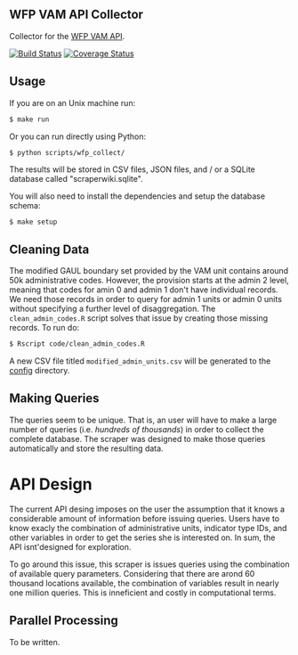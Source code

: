 ## WFP VAM API Collector
Collector for the [WFP VAM API](http://reporting.vam.wfp.org/api/).

[![Build Status](https://travis-ci.org/luiscape/hdxscraper-wfp-vam-api.svg)](https://travis-ci.org/luiscape/hdxscraper-wfp-vam-api) [![Coverage Status](https://coveralls.io/repos/luiscape/hdxscraper-wfp-vam-api/badge.svg?branch=bugfix-db-lock)](https://coveralls.io/r/luiscape/hdxscraper-wfp-vam-api?branch=bugfix-db-lock)

## Usage

If you are on an Unix machine run:
```bash
$ make run
```

Or you can run directly using Python:
```bash
$ python scripts/wfp_collect/
```
The results will be stored in CSV files, JSON files, and / or a SQLite database called "scraperwiki.sqlite".


You will also need to install the dependencies and setup the database schema:

```terminal
$ make setup
```

## Cleaning Data
The modified GAUL boundary set provided by the VAM unit contains around 50k administrative codes. However, the provision starts at the admin 2 level, meaning that codes for amin 0 and admin 1 don't have individual records. We need those records in order to query for admin 1 units or admin 0 units without specifying a further level of disaggregation. The `clean_admin_codes.R` script solves that issue by creating those missing records. To run do:

```bash
$ Rscript code/clean_admin_codes.R
```

A new CSV file titled `modified_admin_units.csv` will be generated to the [config](config/) directory.

## Making Queries
The queries seem to be unique. That is, an user will have to make a large number of queries (i.e. *hundreds of thousands*) in order to collect the complete database. The scraper was designed to make those queries automatically and store the resulting data.

# API Design
The current API desing imposes on the user the assumption that it knows a considerable amount of information before issuing queries. Users have to know exacly the combination of administrative units, indicator type IDs, and other variables in order to get the series she is interested on. In sum, the API isnt'designed for exploration.

To go around this issue, this scraper is issues queries using the combination of available query parameters. Considering that there are arond 60 thousand locations available, the combination of variables result in nearly one million queries. This is inneficient and costly in computational terms.

## Parallel Processing
To be written.
